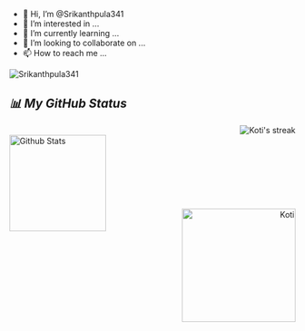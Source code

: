- 👋 Hi, I’m @Srikanthpula341
- 👀 I’m interested in ...
- 🌱 I’m currently learning ...
- 💞️ I’m looking to collaborate on ...
- 📫 How to reach me ...
<p align="left"> <img src="https://komarev.com/ghpvc/?username=Srikanthpula341&label=Profile%20views&color=0e75b6&style=flat" alt="Srikanthpula341" /> </p>
<!---
Srikanthpula341/Srikanthpula341 is a ✨ special ✨ repository because its `README.md` (this file) appears on your GitHub profile.
You can click the Preview link to take a look at your changes.
--->
<!-- <h2 align="center">📊 My Github Stats</h2>

<div>
  <img align="left" src="https://github-readme-streak-stats.herokuapp.com/?user=Srikanthpula341&theme=indian-flag" alt="Koti" height="250px" width="45%" />
  <img align="right" src="https://github-readme-stats.vercel.app/api?username=Srikanthpula341&theme=flag-india&show_icons=true&count_private=true" alt="Github Stats" height="255px" width="45%"/>
</div>
  
</br>  





<!-- ==============================================================================================================-->

<h2><i>📊 My GitHub Status</i></h2>
 <div align="right">
<img alt="Koti's streak" src="https://github-readme-streak-stats.herokuapp.com/?user=Srikanthpula341&theme=highcontrast&hide_border=true"/>
</div>

<!--  <p> <img align="left"  src="https://github-readme-stats.vercel.app/api?username=Srikanthpula341&show_icons=true&locale=en&theme=dark" alt="Koti"  height="170" /></p> -->

<img align="left" src="https://github-readme-stats.vercel.app/api?username=Srikanthpula341&theme=highcontrast&show_icons=true&count_private=true" alt="Github Stats" height="170" />

<br> <br><br> <br><br> <br>



<!-- /*==========================================*/ -->
 <div align="right">
<img src="https://github-readme-stats.vercel.app/api/top-langs?username=Srikanthpula341&show_icons=true&locale=en&layout=compact&theme=dark" alt="Koti" height="200" />
</div>

<div>
  <br> <br>
<!-- <img src="https://activity-graph.herokuapp.com/graph?username=Srikanthpula341&theme=xcode" height ="300"/> -->
</div>
